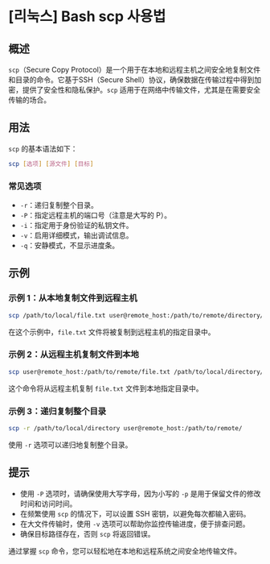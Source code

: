# [리눅스] Bash scp 사용법

## 概述
`scp`（Secure Copy Protocol）是一个用于在本地和远程主机之间安全地复制文件和目录的命令。它基于SSH（Secure Shell）协议，确保数据在传输过程中得到加密，提供了安全性和隐私保护。`scp` 适用于在网络中传输文件，尤其是在需要安全传输的场合。

## 用法
`scp` 的基本语法如下：

```bash
scp [选项] [源文件] [目标]
```

### 常见选项
- `-r`：递归复制整个目录。
- `-P`：指定远程主机的端口号（注意是大写的 P）。
- `-i`：指定用于身份验证的私钥文件。
- `-v`：启用详细模式，输出调试信息。
- `-q`：安静模式，不显示进度条。

## 示例
### 示例 1：从本地复制文件到远程主机
```bash
scp /path/to/local/file.txt user@remote_host:/path/to/remote/directory/
```
在这个示例中，`file.txt` 文件将被复制到远程主机的指定目录中。

### 示例 2：从远程主机复制文件到本地
```bash
scp user@remote_host:/path/to/remote/file.txt /path/to/local/directory/
```
这个命令将从远程主机复制 `file.txt` 文件到本地指定目录中。

### 示例 3：递归复制整个目录
```bash
scp -r /path/to/local/directory user@remote_host:/path/to/remote/
```
使用 `-r` 选项可以递归地复制整个目录。

## 提示
- 使用 `-P` 选项时，请确保使用大写字母，因为小写的 `-p` 是用于保留文件的修改时间和访问时间。
- 在频繁使用 `scp` 的情况下，可以设置 SSH 密钥，以避免每次都输入密码。
- 在大文件传输时，使用 `-v` 选项可以帮助你监控传输进度，便于排查问题。
- 确保目标路径存在，否则 `scp` 将返回错误。

通过掌握 `scp` 命令，您可以轻松地在本地和远程系统之间安全地传输文件。
